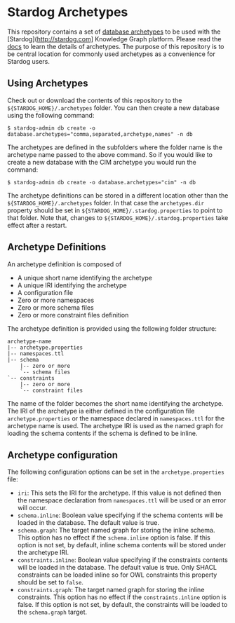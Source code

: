 # Stardog Archetypes

This repository contains a set of [database archetypes](https://www.stardog.com/docs/#_database_archetypes) 
to be used with the [Stardog](http://stardog.com] Knowledge Graph platform. 
Please read the [docs](https://www.stardog.com/docs/#_database_archetypes) to
learn the details of archetypes. The purpose of this repository is to be central
location for commonly used archetypes as a convenience for Stardog users.

## Using Archetypes

Check out or download the contents of this repository to the 
`${STARDOG_HOME}/.archetypes` folder. You can then create a new database using 
the following command:

```
$ stardog-admin db create -o database.archetypes="comma,separated,archetype,names" -n db
```

The archetypes are defined in the subfolders where the folder name is the 
archetype name passed to the above command. So if you would like to create a 
new database with the CIM archetype you would run the command:


```
$ stardog-admin db create -o database.archetypes="cim" -n db
```

The archetype definitions can be stored in a different location other than the 
`${STARDOG_HOME}/.archetypes` folder. In that case the `archetypes.dir` property 
should be set in `${STARDOG_HOME}/.stardog.properties` to point to that folder. 
Note that, changes to `${STARDOG_HOME}/.stardog.properties`  take effect after 
a restart.


## Archetype Definitions

An archetype definition is composed of

* A unique short name identifying the archetype
* A unique IRI identifying the archetype
* A configuration file
* Zero or more namespaces
* Zero or more schema files
* Zero or more constraint files definition

The archetype definition is provided using the following folder structure:

```
archetype-name
|-- archetype.properties
|-- namespaces.ttl
|-- schema
    |-- zero or more 
    `-- schema files
`-- constraints
    |-- zero or more 
    `-- constraint files
```

The name of the folder becomes the short name identifying the archetype. The IRI of the
archetype ia either defined in the configuration file `archetype.properties` or the namespace
declared in `namespaces.ttl` for the archetype name is used. The archetype IRI is used as the
named graph for loading the schema contents if the schema is defined to be inline.

## Archetype configuration

The following configuration options can be set in the `archetype.properties` file:

* `iri`: This sets the IRI for the archetype. If this value is not defined then the namespace
declaration from `namespaces.ttl` will be used or an error will occur.
* `schema.inline`: Boolean value specifying if the schema contents will be loaded in
the database. The default value is true.
* `schema.graph`: The target named graph for storing the inline schema. This option
has no effect if the `schema.inline` option is false. If this option is not set, by default,
inline schema contents will be stored under the archetype IRI.
* `constraints.inline`: Boolean value specifying if the constraints contents will be loaded in
the database. The default value is true. Only SHACL constraints can be loaded inline so for OWL
constraints this property should be set to `false`.
* `constraints.graph`: The target named graph for storing the inline constraints. This option
has no effect if the `constraints.inline` option is false. If this option is not set, by default,
the constraints will be loaded to the `schema.graph` target.
